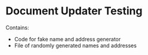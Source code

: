 # Document Updater Testing

Contains:
- Code for fake name and address generator
- File of randomly generated names and addresses
